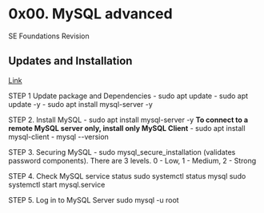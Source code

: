 # 0x00. MySQL advanced

SE Foundations Revision

## Updates and Installation

[Link](https://www.digitalocean.com/community/tutorials/how-to-install-mysql-on-ubuntu-20-04#step-2-configuring-mysql)

STEP 1 Update package and Dependencies
    - sudo apt update
    - sudo apt update -y
    - sudo apt install mysql-server -y

STEP 2. Install MySQL
    - sudo apt install mysql-server -y
    __To connect to a remote MySQL server only, install only MySQL Client__
    - sudo apt install mysql-client
    - mysql --version

STEP 3. Securing MySQL
    - sudo mysql_secure_installation (validates password components). There are 3 levels. 0 - Low, 1 - Medium, 2 - Strong

STEP 4. Check MySQL service status
    sudo systemctl status mysql
    sudo systemctl start mysql.service

STEP 5. Log in to MySQL Server
    sudo mysql -u root